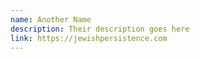 ```yaml
---
name: Another Name
description: Their description goes here
link: https://jewishpersistence.com
---
```

